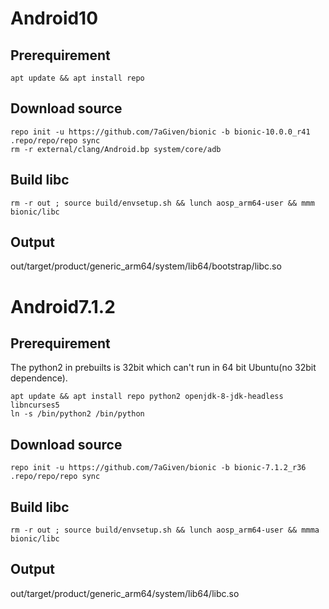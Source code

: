 # Android10
## Prerequirement
```shell
apt update && apt install repo
```
## Download source
```shell
repo init -u https://github.com/7aGiven/bionic -b bionic-10.0.0_r41
.repo/repo/repo sync
rm -r external/clang/Android.bp system/core/adb
```
## Build libc
```shell
rm -r out ; source build/envsetup.sh && lunch aosp_arm64-user && mmm bionic/libc
```
## Output
out/target/product/generic_arm64/system/lib64/bootstrap/libc.so
# Android7.1.2
## Prerequirement
The python2 in prebuilts is 32bit which can't run in 64 bit Ubuntu(no 32bit dependence).
```shell
apt update && apt install repo python2 openjdk-8-jdk-headless libncurses5
ln -s /bin/python2 /bin/python
```
## Download source
```shell
repo init -u https://github.com/7aGiven/bionic -b bionic-7.1.2_r36
.repo/repo/repo sync
```
## Build libc
```shell
rm -r out ; source build/envsetup.sh && lunch aosp_arm64-user && mmma bionic/libc
```
## Output
out/target/product/generic_arm64/system/lib64/libc.so
